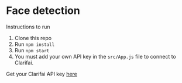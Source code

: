 # Face detection
Instructions to run

1. Clone this repo
2. Run `npm install`
3. Run `npm start`
4. You must add your own API key in the `src/App.js` file to connect to Clarifai.

Get your Clarifai API key [here](https://www.clarifai.com/)